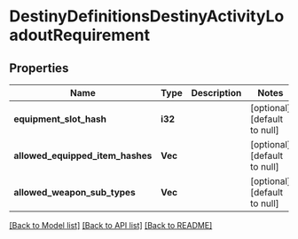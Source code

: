 # DestinyDefinitionsDestinyActivityLoadoutRequirement

## Properties
Name | Type | Description | Notes
------------ | ------------- | ------------- | -------------
**equipment_slot_hash** | **i32** |  | [optional] [default to null]
**allowed_equipped_item_hashes** | **Vec<i32>** |  | [optional] [default to null]
**allowed_weapon_sub_types** | **Vec<i32>** |  | [optional] [default to null]

[[Back to Model list]](../README.md#documentation-for-models) [[Back to API list]](../README.md#documentation-for-api-endpoints) [[Back to README]](../README.md)


